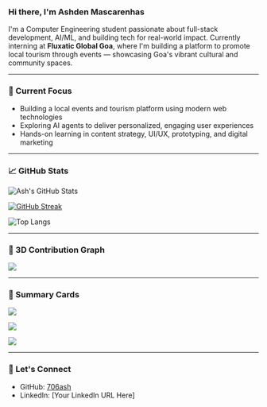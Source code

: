 ### Hi there, I'm Ashden Mascarenhas

I'm a Computer Engineering student passionate about full-stack development, AI/ML, and building tech for real-world impact. Currently interning at **Fluxatic Global Goa**, where I'm building a platform to promote local tourism through events — showcasing Goa's vibrant cultural and community spaces.

---

### 🚀 Current Focus
- Building a local events and tourism platform using modern web technologies
- Exploring AI agents to deliver personalized, engaging user experiences
- Hands-on learning in content strategy, UI/UX, prototyping, and digital marketing

---

### 📈 GitHub Stats

![Ash's GitHub Stats](https://github-readme-stats.vercel.app/api?username=706ash&show_icons=true&theme=radical)

[![GitHub Streak](https://streak-stats.demolab.com?user=706ash&theme=radical&hide_border=true)](https://git.io/streak-stats)

![Top Langs](https://github-readme-stats.vercel.app/api/top-langs/?username=706ash&layout=compact&theme=radical)

---

### 🧊 3D Contribution Graph

[![](https://raw.githubusercontent.com/yunyoujun/github-profile-3d-contrib/main/profile-3d-contrib/profile-night-green.svg)](https://github.com/yunyoujun/github-profile-3d-contrib)

---

### 🧾 Summary Cards

![](https://raw.githubusercontent.com/vn7n24fzkq/github-profile-summary-cards/master/profile-summary-card-output/github_dark/1-repos-per-language.svg)

![](https://raw.githubusercontent.com/vn7n24fzkq/github-profile-summary-cards/master/profile-summary-card-output/github_dark/2-most-commit-language.svg)

![](https://raw.githubusercontent.com/vn7n24fzkq/github-profile-summary-cards/master/profile-summary-card-output/github_dark/3-stats.svg)

---

### 🔗 Let's Connect
- GitHub: [706ash](https://github.com/706ash)
- LinkedIn: [Your LinkedIn URL Here]
